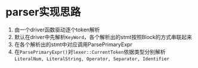 # parser实现思路

1. 由一个driver函数驱动逐个token解析
2. 默认在driver中先解析```KeyWord```，各个解析出的stmt按照Block的方式串联起来
3. 在各个解析出的stmt中对应调用ParsePrimaryExpr
4. 在```ParsePrimaryExpr()```对```lexer::CurrentToken```依据类型分别解析```LiteralNum, LiteralString, Operator, Separator, Identifier```

